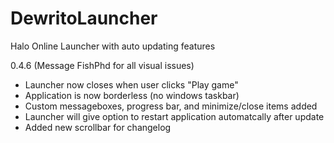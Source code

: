 # DewritoLauncher
Halo Online Launcher with auto updating features

0.4.6 (Message FishPhd for all visual issues)
* Launcher now closes when user clicks "Play game"
* Application is now borderless (no windows taskbar)
* Custom messageboxes, progress bar, and minimize/close items added
* Launcher will give option to restart application automatcally after update
* Added new scrollbar for changelog
